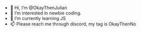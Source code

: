 - 👋 Hi, I’m @OkayThenJulian
- 👀 I’m interested in newbie coding.
- 🌱 I’m currently learning JS
- 📫 Please reach me through discord, my tag is OkayThenNo
